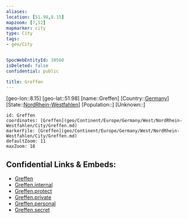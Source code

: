 ```yaml
---
aliases: 
location: [51.98,8.15]
mapzoom: [7,12] 
mapmarker: city 
type: City
tags:
- geo/City


SpocWebEntityId: 30560
isDeleted: false
confidential: public

title: Greffen
---
```

[geo-lon::8.15]
[geo-lat::51.98]
[name::Greffen]
[Country::[Germany](geo/Continent/Europe/Germany.md)]
[State::[NordRhein-Westfahlen](NordRhein-Westfahlen)]
[Population::]
[Unknown::]


```leaflet
id: Greffen
coordinates: [Greffen](geo/Continent/Europe/Germany/West/NordRhein-Westfahlen/City/Greffen.md)
markerFile: [Greffen](geo/Continent/Europe/Germany/West/NordRhein-Westfahlen/City/Greffen.md)
defaultZoom: 11 
maxZoom: 18
```


## Confidential Links & Embeds: 
- [Greffen](../../../../../../../../_public/geo/Continent/Europe/Germany/West/NordRhein-Westfahlen/City/Greffen.md) 
- [Greffen.internal](../../../../../../../../_internal/geo/Continent/Europe/Germany/West/NordRhein-Westfahlen/City/Greffen.internal.md) 
- [Greffen.protect](../../../../../../../../_protect/geo/Continent/Europe/Germany/West/NordRhein-Westfahlen/City/Greffen.protect.md) 
- [Greffen.private](../../../../../../../../_private/geo/Continent/Europe/Germany/West/NordRhein-Westfahlen/City/Greffen.private.md) 
- [Greffen.personal](../../../../../../../../_personal/geo/Continent/Europe/Germany/West/NordRhein-Westfahlen/City/Greffen.personal.md) 
- [Greffen.secret](../../../../../../../../_secret/geo/Continent/Europe/Germany/West/NordRhein-Westfahlen/City/Greffen.secret.md) 
